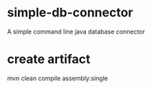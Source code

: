 # simple-db-connector
A simple command line java database connector

# create artifact


mvn clean compile assembly:single
